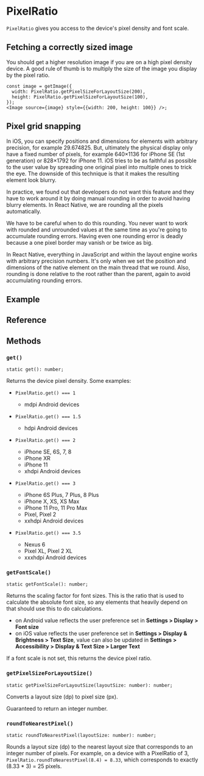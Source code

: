 # PixelRatio

`PixelRatio` gives you access to the device's pixel density and font scale.

## Fetching a correctly sized image

You should get a higher resolution image if you are on a high pixel density device. A good rule of thumb is to multiply the size of the image you display by the pixel ratio.

```
const image = getImage({
  width: PixelRatio.getPixelSizeForLayoutSize(200),
  height: PixelRatio.getPixelSizeForLayoutSize(100),
});
<Image source={image} style={{width: 200, height: 100}} />;
```

## Pixel grid snapping

In iOS, you can specify positions and dimensions for elements with arbitrary precision, for example 29.674825. But, ultimately the physical display only have a fixed number of pixels, for example 640×1136 for iPhone SE (1st generation) or 828×1792 for iPhone 11. iOS tries to be as faithful as possible to the user value by spreading one original pixel into multiple ones to trick the eye. The downside of this technique is that it makes the resulting element look blurry.

In practice, we found out that developers do not want this feature and they have to work around it by doing manual rounding in order to avoid having blurry elements. In React Native, we are rounding all the pixels automatically.

We have to be careful when to do this rounding. You never want to work with rounded and unrounded values at the same time as you're going to accumulate rounding errors. Having even one rounding error is deadly because a one pixel border may vanish or be twice as big.

In React Native, everything in JavaScript and within the layout engine works with arbitrary precision numbers. It's only when we set the position and dimensions of the native element on the main thread that we round. Also, rounding is done relative to the root rather than the parent, again to avoid accumulating rounding errors.

## Example

## Reference

## Methods

### `get()`

```
static get(): number;
```

Returns the device pixel density. Some examples:

* `PixelRatio.get() === 1`
  * mdpi Android devices

* `PixelRatio.get() === 1.5`
  * hdpi Android devices

* `PixelRatio.get() === 2`

  * iPhone SE, 6S, 7, 8
  * iPhone XR
  * iPhone 11
  * xhdpi Android devices

* `PixelRatio.get() === 3`

  * iPhone 6S Plus, 7 Plus, 8 Plus
  * iPhone X, XS, XS Max
  * iPhone 11 Pro, 11 Pro Max
  * Pixel, Pixel 2
  * xxhdpi Android devices

* `PixelRatio.get() === 3.5`

  * Nexus 6
  * Pixel XL, Pixel 2 XL
  * xxxhdpi Android devices

### `getFontScale()`

```
static getFontScale(): number;
```

Returns the scaling factor for font sizes. This is the ratio that is used to calculate the absolute font size, so any elements that heavily depend on that should use this to do calculations.

* on Android value reflects the user preference set in **Settings > Display > Font size**
* on iOS value reflects the user preference set in **Settings > Display & Brightness > Text Size**, value can also be updated in **Settings > Accessibility > Display & Text Size > Larger Text**

If a font scale is not set, this returns the device pixel ratio.

### `getPixelSizeForLayoutSize()`

```
static getPixelSizeForLayoutSize(layoutSize: number): number;
```

Converts a layout size (dp) to pixel size (px).

Guaranteed to return an integer number.

### `roundToNearestPixel()`

```
static roundToNearestPixel(layoutSize: number): number;
```

Rounds a layout size (dp) to the nearest layout size that corresponds to an integer number of pixels. For example, on a device with a PixelRatio of 3, `PixelRatio.roundToNearestPixel(8.4) = 8.33`, which corresponds to exactly (8.33 \* 3) = 25 pixels.
